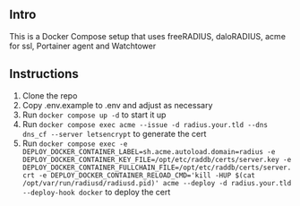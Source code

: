 ## Intro

This is a Docker Compose setup that uses freeRADIUS, daloRADIUS, acme for ssl, Portainer agent and Watchtower

## Instructions

1. Clone the repo
2. Copy .env.example to .env and adjust as necessary
3. Run `docker compose up -d` to start it up
4. Run `docker compose exec acme --issue -d radius.your.tld --dns dns_cf --server letsencrypt` to generate the cert
5. Run `docker compose exec -e DEPLOY_DOCKER_CONTAINER_LABEL=sh.acme.autoload.domain=radius -e DEPLOY_DOCKER_CONTAINER_KEY_FILE=/opt/etc/raddb/certs/server.key -e DEPLOY_DOCKER_CONTAINER_FULLCHAIN_FILE=/opt/etc/raddb/certs/server.crt -e DEPLOY_DOCKER_CONTAINER_RELOAD_CMD='kill -HUP $(cat /opt/var/run/radiusd/radiusd.pid)' acme --deploy -d radius.your.tld --deploy-hook docker` to deploy the cert
